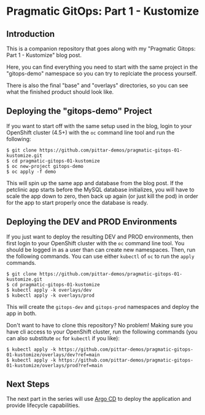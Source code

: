 # Pragmatic GitOps: Part 1 - Kustomize

## Introduction

This is a companion repository that goes along with my "Pragmatic Gitops: Part 1 - Kustomize" blog post.

Here, you can find everything you need to start with the same project in the "gitops-demo" namespace so you can try to replciate the process yourself.

There is also the final "base" and "overlays" directories, so you can see what the finished product should look like.

## Deploying the "gitops-demo" Project

If you want to start off with the same setup used in the blog, login to your OpenShift cluster (4.5+) with the `oc` command line tool and run the following:

```
$ git clone https://github.com/pittar-demos/pragmatic-gitops-01-kustomize.git
$ cd pragmatic-gitops-01-kustomize
$ oc new-project gitops-demo
$ oc apply -f demo
```

This will spin up the same app and database from the blog post.  If the petclinic app starts before the MySQL database initializes, you will have to scale the app down to zero, then back up again (or just kill the pod) in order for the app to start properly once the database is ready.

## Deploying the DEV and PROD Environments

If you just want to deploy the resulting DEV and PROD environments, then first login to your OpenShift cluster with the `oc` command line tool.  You should be logged in as a user than can create new namespaces.  Then, run the following commands.  You can use either `kubectl` of `oc` to run the `apply` commands.  

```
$ git clone https://github.com/pittar-demos/pragmatic-gitops-01-kustomize.git
$ cd pragmatic-gitops-01-kustomize
$ kubectl apply -k overlays/dev
$ kubectl apply -k overlays/prod
```

This will create the `gitops-dev` and `gitops-prod` namespaces and deploy the app in both.

Don't want to have to clone this repository?  No problem!  Making sure you have cli access to your OpenShift cluster, run the following commands (you can also substitute `oc` for `kubectl` if you like):

```
$ kubectl apply -k https://github.com/pittar-demos/pragmatic-gitops-01-kustomize/overlays/dev?ref=main
$ kubectl apply -k https://github.com/pittar-demos/pragmatic-gitops-01-kustomize/overlays/prod?ref=main
```


## Next Steps

The next part in the series will use [Argo CD](https://argoproj.github.io/argo-cd/) to deploy the application and provide lifecycle capabilities.